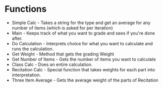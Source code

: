 # Functions

* Simple Calc - Takes a string for the type and get an average for any number of items (which is asked for per iteration)
* Main - Keeps track of what you want to grade and sees if you're done after.
* Do Calculation - Interprets choice for what you want to calculate and runs the calculation.
* Get Weight - Method that gets the grading Weight
* Get Number of Items - Gets the number of items you want to calculate
* Class Calc - Does an entire calculation.
* Recitation Calc - Special function that takes weights for each part into interpretation.
* Three Item Average - Gets the average weight of the parts of Recitation


